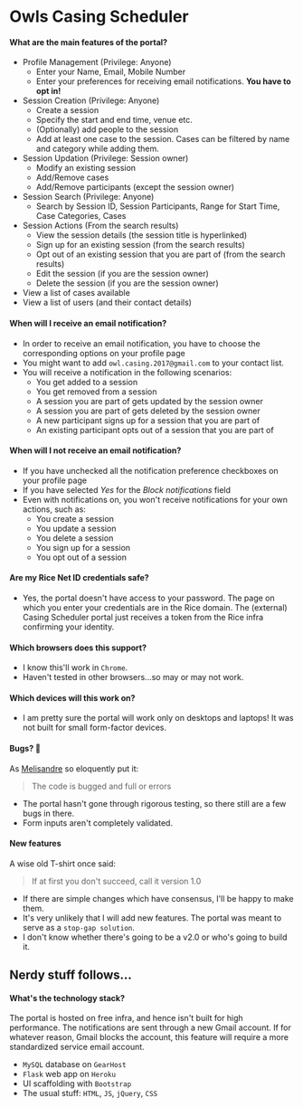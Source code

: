 # Owls Casing Scheduler

#### What are the main features of the portal?
* Profile Management (Privilege: Anyone)
  * Enter your Name, Email, Mobile Number
  * Enter your preferences for receiving email notifications. **You have to opt in!**    
* Session Creation (Privilege: Anyone)
  * Create a session
  * Specify the start and end time, venue etc.
  * (Optionally) add people to the session
  * Add at least one case to the session. Cases can be filtered by name and category while adding them.
* Session Updation (Privilege: Session owner)
  * Modify an existing session
  * Add/Remove cases
  * Add/Remove participants (except the session owner)
* Session Search (Privilege: Anyone)
  * Search by Session ID, Session Participants, Range for Start Time, Case Categories, Cases
* Session Actions (From the search results)
  * View the session details (the session title is hyperlinked)
  * Sign up for an existing session (from the search results)
  * Opt out of an existing session that you are part of (from the search results)
  * Edit the session (if you are the session owner)
  * Delete the session (if you are the session owner)
* View a list of cases available
* View a list of users (and their contact details)

#### When will I receive an email notification?
* In order to receive an email notification, you have to choose the corresponding options on your profile page
* You might want to add `owl.casing.2017@gmail.com` to your contact list.
* You will receive a notification in the following scenarios:
  * You get added to a session
  * You get removed from a session
  * A session you are part of gets updated by the session owner
  * A session you are part of gets deleted by the session owner
  * A new participant signs up for a session that you are part of
  * An existing participant opts out of a session that you are part of

#### When will I not receive an email notification?
* If you have unchecked all the notification preference checkboxes on your profile page
* If you have selected *Yes* for the *Block notifications* field
* Even with notifications on, you won't receive notifications for your own actions, such as:
  * You create a session
  * You update a session
  * You delete a session
  * You sign up for a session
  * You opt out of a session

#### Are my Rice Net ID credentials safe?
* Yes, the portal doesn't have access to your password. The page on which you enter your credentials are in the Rice domain. The (external) Casing Scheduler portal just receives a token from the Rice infra confirming your identity.

#### Which browsers does this support?
* I know this'll work in `Chrome`.
* Haven't tested in other browsers...so may or may not work.

#### Which devices will this work on?
* I am pretty sure the portal will work only on desktops and laptops! It was not built for small form-factor devices.

#### Bugs? :bug:
As [Melisandre](http://gameofthrones.wikia.com/wiki/Melisandre) so eloquently put it:
> The code is bugged and full or errors

* The portal hasn't gone through rigorous testing, so there still are a few bugs in there.
* Form inputs aren't completely validated.

#### New features
A wise old T-shirt once said:
> If at first you don't succeed, call it version 1.0

* If there are simple changes which have consensus, I'll be happy to make them.
* It's very unlikely that I will add new features. The portal was meant to serve as a `stop-gap solution`.
* I don't know whether there's going to be a v2.0 or who's going to build it.

## Nerdy stuff follows...
#### What's the technology stack?
The portal is hosted on free infra, and hence isn't built for high performance. The notifications are sent through a new Gmail account. If for whatever reason, Gmail blocks the account, this feature will require a more standardized service email account.
* `MySQL` database on `GearHost`
* `Flask` web app on `Heroku`
* UI scaffolding with `Bootstrap`
* The usual stuff: `HTML`, `JS`, `jQuery`, `CSS`
